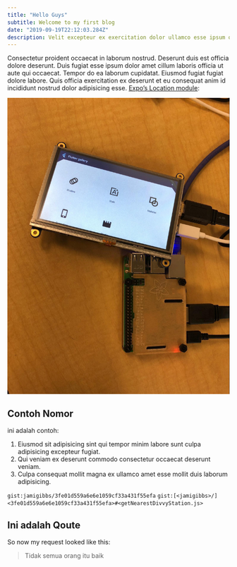 ```yaml
---
title: "Hello Guys"
subtitle: Welcome to my first blog
date: "2019-09-19T22:12:03.284Z"
description: Velit excepteur ex exercitation dolor ullamco esse ipsum quis minim enim veniam proident.
---
```


Consectetur proident occaecat in laborum nostrud. Deserunt duis est officia dolore deserunt. Duis fugiat esse ipsum dolor amet cillum laboris officia ut aute qui occaecat. Tempor do ea laborum cupidatat. Eiusmod fugiat fugiat dolore labore. Quis officia exercitation ex deserunt et eu consequat anim id incididunt nostrud dolor adipisicing esse. [Expo’s Location module](https://docs.expo.io/versions/latest/sdk/location):

![App screenshots](./contoh.jpeg)

## Contoh Nomor

ini adalah contoh:

1. Eiusmod sit adipisicing sint qui tempor minim labore sunt culpa adipisicing excepteur fugiat.
2. Qui veniam ex deserunt commodo consectetur occaecat deserunt veniam.
3. Culpa consequat mollit magna ex ullamco amet esse mollit duis laborum adipisicing.

`gist:jamigibbs/3fe01d559a6e6e1059cf33a431f55efa`
`gist:[<jamigibbs>/]<3fe01d559a6e6e1059cf33a431f55efa>#<getNearestDivvyStation.js>`

## Ini adalah Qoute

So now my request looked like this:

> Tidak semua orang itu baik

